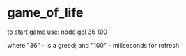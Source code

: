 # game_of_life

to start game use:  node gol 36 100

where "36" - is a greed;
and "100" - miliseconds for refresh
